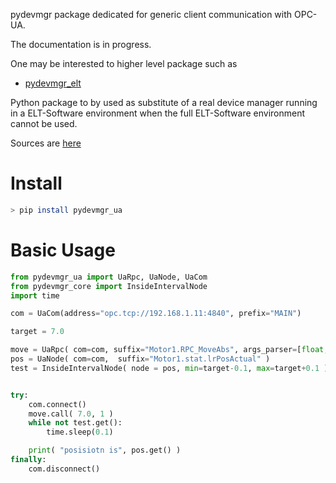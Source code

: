 
pydevmgr package dedicated for generic client communication with OPC-UA. 

The documentation is in progress. 

One may be interested to higher level package such as 
- [pydevmgr_elt](https://github.com/efisoft-elt/pydevmgr_elt)


Python package to by used as substitute of a real device manager running in a ELT-Software environment when the full ELT-Software environment cannot be used. 



Sources are [here](https://github.com/efisoft-elt/pydevmgr_ua)


# Install

```bash
> pip install pydevmgr_ua
```

# Basic Usage



```python
from pydevmgr_ua import UaRpc, UaNode, UaCom
from pydevmgr_core import InsideIntervalNode
import time 

com = UaCom(address="opc.tcp://192.168.1.11:4840", prefix="MAIN")

target = 7.0

move = UaRpc( com=com, suffix="Motor1.RPC_MoveAbs", args_parser=[float, float])
pos = UaNode( com=com,  suffix="Motor1.stat.lrPosActual" )
test = InsideIntervalNode( node = pos, min=target-0.1, max=target+0.1 )


try:
    com.connect()
    move.call( 7.0, 1 )
    while not test.get():
        time.sleep(0.1)

    print( "posisiotn is", pos.get() )
finally:
    com.disconnect()

```
